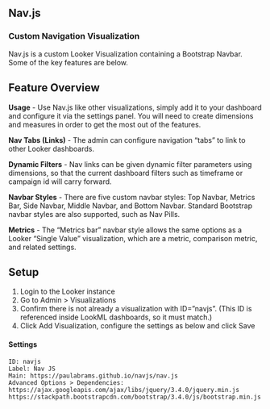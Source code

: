 ## Nav.js
### Custom Navigation Visualization

Nav.js is a custom Looker Visualization containing a Bootstrap Navbar. Some of the key features are below.

## Feature Overview
**Usage** - Use Nav.js like other visualizations, simply add it to your dashboard and configure it via the settings panel. You will need to create dimensions and measures in order to get the most out of the features.

**Nav Tabs (Links)** - The admin can configure navigation “tabs” to link to other Looker dashboards. 

**Dynamic Filters** - Nav links can be given dynamic filter parameters using dimensions, so that the current dashboard filters such as timeframe or campaign id will carry forward.

**Navbar Styles** - There are five custom navbar styles: Top Navbar, Metrics Bar, Side Navbar, Middle Navbar, and Bottom Navbar. Standard Bootstrap navbar styles are also supported, such as Nav Pills.

**Metrics** - The “Metrics bar” navbar style allows the same options as a Looker “Single Value” visualization, which are a metric, comparison metric, and related settings.

## Setup
1. Login to the Looker instance
2. Go to Admin > Visualizations
3. Confirm there is not already a visualization with ID=”navjs”. (This ID is referenced inside LookML dashboards, so it must match.)
4. Click Add Visualization, configure the settings as below and click Save

#### Settings
```
ID: navjs
Label: Nav JS
Main: https://paulabrams.github.io/navjs/nav.js 
Advanced Options > Dependencies:
https://ajax.googleapis.com/ajax/libs/jquery/3.4.0/jquery.min.js
https://stackpath.bootstrapcdn.com/bootstrap/3.4.0/js/bootstrap.min.js 
